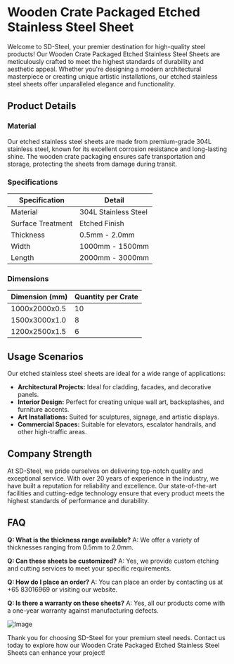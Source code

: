 # Wooden Crate Packaged Etched Stainless Steel Sheet

Welcome to SD-Steel, your premier destination for high-quality steel products! Our Wooden Crate Packaged Etched Stainless Steel Sheets are meticulously crafted to meet the highest standards of durability and aesthetic appeal. Whether you're designing a modern architectural masterpiece or creating unique artistic installations, our etched stainless steel sheets offer unparalleled elegance and functionality.

## Product Details

### Material
Our etched stainless steel sheets are made from premium-grade 304L stainless steel, known for its excellent corrosion resistance and long-lasting shine. The wooden crate packaging ensures safe transportation and storage, protecting the sheets from damage during transit.

### Specifications
| Specification        | Detail                |
|----------------------|-----------------------|
| Material             | 304L Stainless Steel  |
| Surface Treatment    | Etched Finish         |
| Thickness            | 0.5mm - 2.0mm         |
| Width                | 1000mm - 1500mm       |
| Length               | 2000mm - 3000mm       |

### Dimensions
| Dimension (mm) | Quantity per Crate |
|----------------|--------------------|
| 1000x2000x0.5  | 10                 |
| 1500x3000x1.0  | 8                  |
| 1200x2500x1.5  | 6                  |

## Usage Scenarios
Our etched stainless steel sheets are ideal for a wide range of applications:
- **Architectural Projects:** Ideal for cladding, facades, and decorative panels.
- **Interior Design:** Perfect for creating unique wall art, backsplashes, and furniture accents.
- **Art Installations:** Suited for sculptures, signage, and artistic displays.
- **Commercial Spaces:** Suitable for elevators, escalator handrails, and other high-traffic areas.

## Company Strength
At SD-Steel, we pride ourselves on delivering top-notch quality and exceptional service. With over 20 years of experience in the industry, we have built a reputation for reliability and excellence. Our state-of-the-art facilities and cutting-edge technology ensure that every product meets the highest standards of performance and durability.

## FAQ
**Q: What is the thickness range available?**
A: We offer a variety of thicknesses ranging from 0.5mm to 2.0mm.

**Q: Can these sheets be customized?**
A: Yes, we provide custom etching and cutting services to meet your specific requirements.

**Q: How do I place an order?**
A: You can place an order by contacting us at +65 83016969 or visiting our website.

**Q: Is there a warranty on these sheets?**
A: Yes, all our products come with a one-year warranty against manufacturing defects.

![Image](https://github.com/user-attachments/assets/2567258e-e124-4816-932d-1809bd27ef0b)

Thank you for choosing SD-Steel for your premium steel needs. Contact us today to explore how our Wooden Crate Packaged Etched Stainless Steel Sheets can enhance your project!